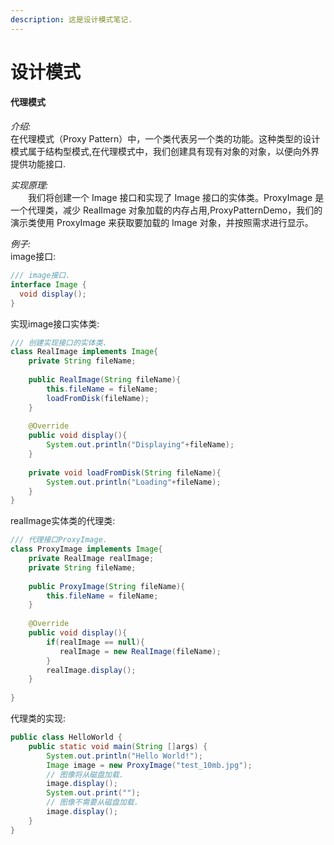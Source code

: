 ```yaml
---
description: 这是设计模式笔记.
---
```


# 设计模式

#### 代理模式

_介绍:_  
      在代理模式（Proxy Pattern）中，一个类代表另一个类的功能。这种类型的设计模式属于结构型模式,在代理模式中，我们创建具有现有对象的对象，以便向外界提供功能接口.

_实现原理:_  
　　我们将创建一个 Image 接口和实现了 Image 接口的实体类。ProxyImage 是一个代理类，减少 RealImage 对象加载的内存占用,ProxyPatternDemo，我们的演示类使用 ProxyImage 来获取要加载的 Image 对象，并按照需求进行显示。

_例子:_  
image接口:

```java
/// image接口.
interface Image {
  void display();
}

```

实现image接口实体类:

```java
/// 创建实现接口的实体类.
class RealImage implements Image{
    private String fileName;
	
    public RealImage(String fileName){
	    this.fileName = fileName;
		loadFromDisk(fileName);
	}
	
	@Override 
	public void display(){
		System.out.println("Displaying"+fileName);
	}
	
	private void loadFromDisk(String fileName){
	    System.out.println("Loading"+fileName);
	}
}
```

realImage实体类的代理类:

```java
/// 代理接口ProxyImage.
class ProxyImage implements Image{
	private RealImage realImage;
	private String fileName;
	
	public ProxyImage(String fileName){
		this.fileName = fileName;
	}
	
	@Override 
	public void display(){
		if(realImage == null){
		   realImage = new RealImage(fileName);
		}
		realImage.display();
	}
	
}

```

代理类的实现:

```java
public class HelloWorld {
    public static void main(String []args) {
        System.out.println("Hello World!");
		Image image = new ProxyImage("test_10mb.jpg");
		// 图像将从磁盘加载.
		image.display();
		System.out.print("");
		// 图像不需要从磁盘加载.
		image.display();
    }
}
```



